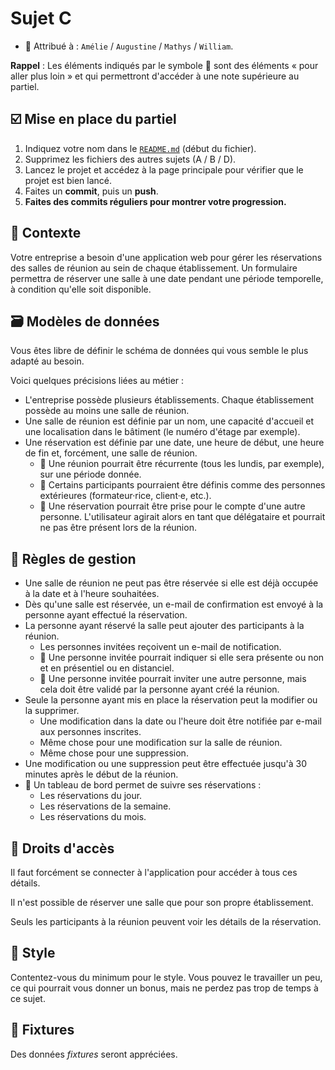 # Sujet C

* 👤 Attribué à : `Amélie` / `Augustine` / `Mathys` / `William`.

**Rappel** : Les éléments indiqués par le symbole 🚀 sont des éléments « pour aller plus loin » et qui permettront
d'accéder à une note supérieure au partiel.

## ☑️ Mise en place du partiel

1. Indiquez votre nom dans le [`README.md`](../README.md) (début du fichier).
2. Supprimez les fichiers des autres sujets (A / B / D).
3. Lancez le projet et accédez à la page principale pour vérifier que le projet est bien lancé.
4. Faites un **commit**, puis un **push**.
5. **Faites des commits réguliers pour montrer votre progression.**

## 📜 Contexte

Votre entreprise a besoin d'une application web pour gérer les réservations des salles de réunion au sein de chaque
établissement. Un formulaire permettra de réserver une salle à une date pendant une période temporelle, à condition
qu'elle soit disponible.

## 🗃️ Modèles de données

Vous êtes libre de définir le schéma de données qui vous semble le plus adapté au besoin.

Voici quelques précisions liées au métier :

* L'entreprise possède plusieurs établissements. Chaque établissement possède au moins une salle de réunion.
* Une salle de réunion est définie par un nom, une capacité d'accueil et une localisation dans le bâtiment (le numéro
  d'étage par exemple).
* Une réservation est définie par une date, une heure de début, une heure de fin et, forcément, une salle de réunion.
  - 🚀 Une réunion pourrait être récurrente (tous les lundis, par exemple), sur une période donnée.
  - 🚀 Certains participants pourraient être définis comme des personnes extérieures (formateur·rice, client·e, etc.).
  - 🚀 Une réservation pourrait être prise pour le compte d'une autre personne. L'utilisateur agirait alors en tant que
    délégataire et pourrait ne pas être présent lors de la réunion.

## 👔 Règles de gestion

* Une salle de réunion ne peut pas être réservée si elle est déjà occupée à la date et à l'heure souhaitées.
* Dès qu'une salle est réservée, un e-mail de confirmation est envoyé à la personne ayant effectué la réservation.
* La personne ayant réservé la salle peut ajouter des participants à la réunion.
  - Les personnes invitées reçoivent un e-mail de notification.
  - 🚀 Une personne invitée pourrait indiquer si elle sera présente ou non et en présentiel ou en distanciel.
  - 🚀 Une personne invitée pourrait inviter une autre personne, mais cela doit être validé par la personne ayant
    créé la réunion.
* Seule la personne ayant mis en place la réservation peut la modifier ou la supprimer.
    - Une modification dans la date ou l'heure doit être notifiée par e-mail aux personnes inscrites.
    - Même chose pour une modification sur la salle de réunion.
    - Même chose pour une suppression.
* Une modification ou une suppression peut être effectuée jusqu'à 30 minutes après le début de la réunion.
* 🚀 Un tableau de bord permet de suivre ses réservations :
  - Les réservations du jour.
  - Les réservations de la semaine.
  - Les réservations du mois.

## 🛂 Droits d'accès

Il faut forcément se connecter à l'application pour accéder à tous ces détails.

Il n'est possible de réserver une salle que pour son propre établissement.

Seuls les participants à la réunion peuvent voir les détails de la réservation.

## 💄 Style

Contentez-vous du minimum pour le style. Vous pouvez le travailler un peu, ce qui pourrait vous donner un bonus, mais
ne perdez pas trop de temps à ce sujet.

## 🤡 Fixtures

Des données *fixtures* seront appréciées.
